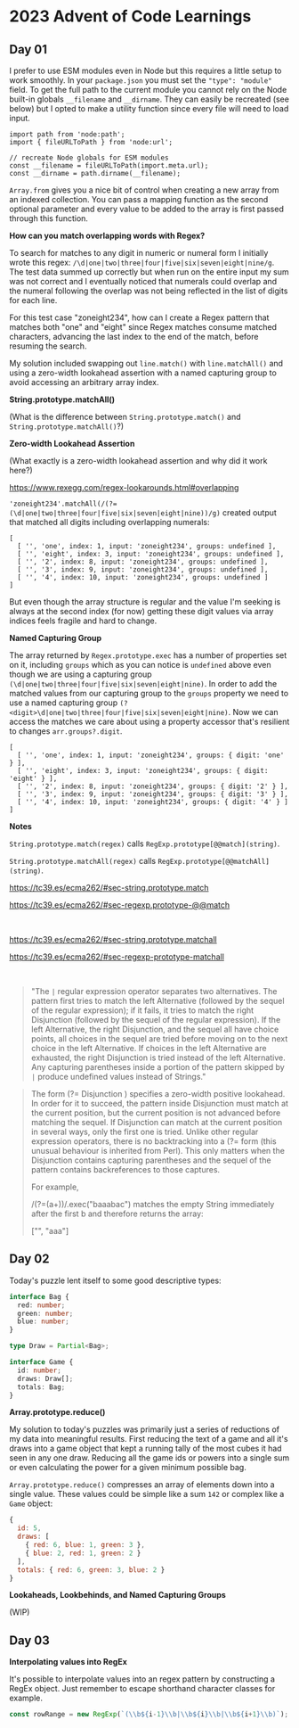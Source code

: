 # 2023 Advent of Code Learnings

## Day 01

I prefer to use ESM modules even in Node but this requires a little setup to work smoothly. In your `package.json` you must set the `"type": "module"` field. To get the full path to the current module you cannot rely on the Node built-in globals `__filename` and `__dirname`. They can easily be recreated (see below) but I opted to make a utility function since every file will need to load input.

```node
import path from 'node:path';
import { fileURLToPath } from 'node:url';

// recreate Node globals for ESM modules
const __filename = fileURLToPath(import.meta.url);
const __dirname = path.dirname(__filename);
```

`Array.from` gives you a nice bit of control when creating a new array from an indexed collection. You can pass a mapping function as the second optional parameter and every value to be added to the array is first passed through this function.

**How can you match overlapping words with Regex?**

To search for matches to any digit in numeric or numeral form I initially wrote this regex: `/\d|one|two|three|four|five|six|seven|eight|nine/g`. The test data summed up correctly but when run on the entire input my sum was not correct and I eventually noticed that numerals could overlap and the numeral following the overlap was not being reflected in the list of digits for each line.

For this test case "zoneight234", how can I create a Regex pattern that matches both "one" and "eight" since Regex matches consume matched characters, advancing the last index to the end of the match, before resuming the search.

My solution included swapping out `line.match()` with `line.matchAll()` and using a zero-width lookahead assertion with a named capturing group to avoid accessing an arbitrary array index.

**String.prototype.matchAll()**

(What is the difference between `String.prototype.match()` and `String.prototype.matchAll()`?)

**Zero-width Lookahead Assertion**

(What exactly is a zero-width lookahead assertion and why did it work here?)

https://www.rexegg.com/regex-lookarounds.html#overlapping

`'zoneight234'.matchAll(/(?=(\d|one|two|three|four|five|six|seven|eight|nine))/g)` created output that matched all digits including overlapping numerals:

```node
[
  [ '', 'one', index: 1, input: 'zoneight234', groups: undefined ],
  [ '', 'eight', index: 3, input: 'zoneight234', groups: undefined ],
  [ '', '2', index: 8, input: 'zoneight234', groups: undefined ],
  [ '', '3', index: 9, input: 'zoneight234', groups: undefined ],
  [ '', '4', index: 10, input: 'zoneight234', groups: undefined ]
]
```

But even though the array structure is regular and the value I'm seeking is always at the second index (for now) getting these digit values via array indices feels fragile and hard to change.

**Named Capturing Group**

The array returned by `Regex.prototype.exec` has a number of properties set on it, including `groups` which as you can notice is `undefined` above even though we are using a capturing group `(\d|one|two|three|four|five|six|seven|eight|nine)`. In order to add the matched values from our capturing group to the `groups` property we need to use a named capturing group `(?<digit>\d|one|two|three|four|five|six|seven|eight|nine)`. Now we can access the matches we care about using a property accessor that's resilient to changes `arr.groups?.digit`.

```node
[
  [ '', 'one', index: 1, input: 'zoneight234', groups: { digit: 'one' } ],
  [ '', 'eight', index: 3, input: 'zoneight234', groups: { digit: 'eight' } ],
  [ '', '2', index: 8, input: 'zoneight234', groups: { digit: '2' } ],
  [ '', '3', index: 9, input: 'zoneight234', groups: { digit: '3' } ],
  [ '', '4', index: 10, input: 'zoneight234', groups: { digit: '4' } ]
]
```

**Notes**

`String.prototype.match(regex)` calls `RegExp.prototype[@@match](string)`.

`String.prototype.matchAll(regex)` calls `RegExp.prototype[@@matchAll](string)`.

https://tc39.es/ecma262/#sec-string.prototype.match

https://tc39.es/ecma262/#sec-regexp.prototype-@@match

<br/>

https://tc39.es/ecma262/#sec-string.prototype.matchall

https://tc39.es/ecma262/#sec-regexp-prototype-matchall

<br/>

>"The `|` regular expression operator separates two alternatives. The pattern first tries to match the left Alternative (followed by the sequel of the regular expression); if it fails, it tries to match the right Disjunction (followed by the sequel of the regular expression). If the left Alternative, the right Disjunction, and the sequel all have choice points, all choices in the sequel are tried before moving on to the next choice in the left Alternative. If choices in the left Alternative are exhausted, the right Disjunction is tried instead of the left Alternative. Any capturing parentheses inside a portion of the pattern skipped by `|` produce undefined values instead of Strings."


>The form (?= Disjunction ) specifies a zero-width positive lookahead. In order for it to succeed, the pattern inside Disjunction must match at the current position, but the current position is not advanced before matching the sequel. If Disjunction can match at the current position in several ways, only the first one is tried. Unlike other regular expression operators, there is no backtracking into a (?= form (this unusual behaviour is inherited from Perl). This only matters when the Disjunction contains capturing parentheses and the sequel of the pattern contains backreferences to those captures.
>
>For example,
>
>/(?=(a+))/.exec("baaabac")
>matches the empty String immediately after the first b and therefore returns the array:
>
>["", "aaa"]

## Day 02

Today's puzzle lent itself to some good descriptive types:

```typescript
interface Bag {
  red: number;
  green: number;
  blue: number;
}

type Draw = Partial<Bag>;

interface Game {
  id: number;
  draws: Draw[];
  totals: Bag;
}
```

**Array.prototype.reduce()**

My solution to today's puzzles was primarily just a series of reductions of my data into meaningful results. First reducing the text of a game and all it's draws into a game object that kept a running tally of the most cubes it had seen in any one draw. Reducing all the game ids or powers into a single sum or even calculating the power for a given minimum possible bag.

`Array.prototype.reduce()` compresses an array of elements down into a single value. These values could be simple like a sum `142` or complex like a `Game` object:

```js
{
  id: 5,
  draws: [
    { red: 6, blue: 1, green: 3 },
    { blue: 2, red: 1, green: 2 }
  ],
  totals: { red: 6, green: 3, blue: 2 }
}
```

**Lookaheads, Lookbehinds, and Named Capturing Groups**

(WIP)

## Day 03

**Interpolating values into RegEx**

It's possible to interpolate values into an regex pattern by constructing a RegEx object. Just remember to escape shorthand character classes for example.

```js
const rowRange = new RegExp(`(\\b${i-1}\\b|\\b${i}\\b|\\b${i+1}\\b)`);
```
